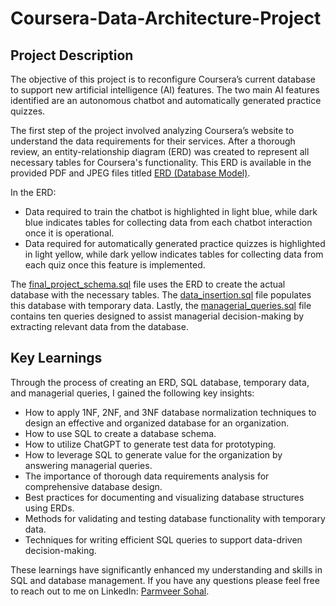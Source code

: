 # Coursera-Data-Architecture-Project

## Project Description 
The objective of this project is to reconfigure Coursera’s current database to support new artificial intelligence (AI) features. The two main AI features identified are an autonomous chatbot and automatically generated practice quizzes.

The first step of the project involved analyzing Coursera’s website to understand the data requirements for their services. After a thorough review, an entity-relationship diagram (ERD) was created to represent all necessary tables for Coursera's functionality. This ERD is available in the provided PDF and JPEG files titled [ERD (Database Model)](ERD_database_model.pdf).

In the ERD:
* Data required to train the chatbot is highlighted in light blue, while dark blue indicates tables for collecting data from each chatbot interaction once it is operational.
*	Data required for automatically generated practice quizzes is highlighted in light yellow, while dark yellow indicates tables for collecting data from each quiz once this feature is implemented.

The [final_project_schema.sql](final_project_schema.sql) file uses the ERD to create the actual database with the necessary tables. The [data_insertion.sql](data_insertion.sql) file populates this database with temporary data. Lastly, the [managerial_queries.sql](data_insertion.sql) file contains ten queries designed to assist managerial decision-making by extracting relevant data from the database.

## Key Learnings
Through the process of creating an ERD, SQL database, temporary data, and managerial queries, I gained the following key insights:
* How to apply 1NF, 2NF, and 3NF database normalization techniques to design an effective and organized database for an organization.
*	How to use SQL to create a database schema.
*	How to utilize ChatGPT to generate test data for prototyping.
*	How to leverage SQL to generate value for the organization by answering managerial queries.
*	The importance of thorough data requirements analysis for comprehensive database design.
*	Best practices for documenting and visualizing database structures using ERDs.
*	Methods for validating and testing database functionality with temporary data.
*	Techniques for writing efficient SQL queries to support data-driven decision-making.

These learnings have significantly enhanced my understanding and skills in SQL and database management. If you have any questions please feel free to reach out to me on LinkedIn: [Parmveer Sohal](https://ca.linkedin.com/in/parmveer-sohal).
